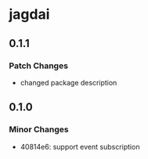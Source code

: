 # jagdai

## 0.1.1

### Patch Changes

- changed package description

## 0.1.0

### Minor Changes

- 40814e6: support event subscription
